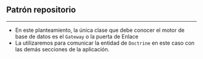 ## Patrón repositorio
---------------------

* En este planteamiento, la única clase que debe conocer 
el motor de base de datos es el `Gateway` o la puerta de Enlace
* La utilizaremos para comunicar la entidad de `Doctrine` en este caso
con las demás secciones de la aplicación.
